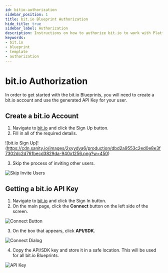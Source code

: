 ```yaml
---
id: bitio-authorization
sidebar_position: 1
title: bit.io Blueprint Authorization
hide_title: true
sidebar_label: Authorization
description: Instructions on how to authorize bit.io to work with Platform's low-code bit.io templates.
keywords:
- bit.io
- blueprint
- template
- authorization
---
```


# bit.io Authorization
In order to get started with the bit.io Blueprints, you will need to create a bit.io account and use the generated API Key for your user.

## Create a bit.io Account
1. Navigate to [bit.io](https://bit.io/) and click the Sign Up button.
2. Fill in all of the required details.

![bit.io Sign Up]!(https://cdn.sanity.io/images/2xyydva6/production/dbd2a9553c2ed0e8e3f7302dc2d761becd3829da-940x1256.png?w=450)

3. Skip the process of inviting other users.

![Skip Invite Users](https://cdn.sanity.io/images/2xyydva6/production/d9fcf1c967006d3c004d57fa37997fcf8bb820b6-936x568.png?w=450)

## Getting a bit.io API Key
1. Navigate to [bit.io](https://bit.io/) and click the Sign In button.
2. On the main page, click the **Connect** button on the left side of the screen.

![Connect Button](https://cdn.sanity.io/images/2xyydva6/production/38350c1e19e27c1345a1dce2dbe1ec7a9faec5e6-1582x1052.png?w=450)

3. On the box that appears, click **API/SDK**.

![Connect Dialog](https://cdn.sanity.io/images/2xyydva6/production/65a360a6f82ca3dbbb7da1663820b17ff506bb20-742x996.png?w=450)

4. Copy the API/SDK key and store it in a safe location. This will be used for all bit.io Blueprints.

![API Key](https://cdn.sanity.io/images/2xyydva6/production/98a00ae7895c40229393e1fd5ea462a54aacfde1-750x688.png?w=450)
